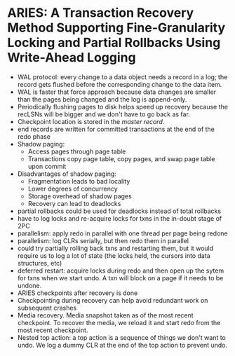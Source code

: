 # ARIES: A Transaction Recovery Method Supporting Fine-Granularity Locking and Partial Rollbacks Using Write-Ahead Logging
- WAL protocol: every change to a data object needs a record in a log; the
  record gets flushed before the corresponding change to the data item.
- WAL is faster that force approach because data changes are smaller than the
  pages being changed and the log is append-only.
- Periodically flushing pages to disk helps speed up recovery because the
  recLSNs will be bigger and we don't have to go back as far.
- Checkpoint location is stored in the *master record*.
- end records are written for committed transactions at the end of the redo phase
- Shadow paging:
    - Access pages through page table
    - Transactions copy page table, copy pages, and swap page table upon commit
- Disadvantages of shadow paging:
    - Fragmentation leads to bad locality
    - Lower degrees of concurrency
    - Storage overhead of shadow pages
    - Recovery can lead to deadlocks
- partial rollbacks could be used for deadlocks instead of total rollbacks
- have to log locks and re-acquire locks for txns in the in-doubt stage of 2PC
- parallelism: apply redo in parallel with one thread per page being redone
- parallelism: log CLRs serially, but then redo them in parallel
- could try partially rolling back txns and restarting them, but it would
  require us to log a lot of state (the locks held, the cursors into data
  structures, etc)
- deferred restart: acquire locks during redo and then open up the sytem for
  txns when we start undo. A txn will block on a page if it needs to be undone.
- ARIES checkpoints after recovery is done
- Checkpointing during recovery can help avoid redundant work on subsequent crashes
- Media recovery. Media snapshot taken as of the most recent checkpoint. To
  recover the media, we reload it and start redo from the most recent
  checkpoint.
- Nested top action: a top action is a sequence of things we don't want to
  undo. We log a dummy CLR at the end of the top action to prevent undo.
